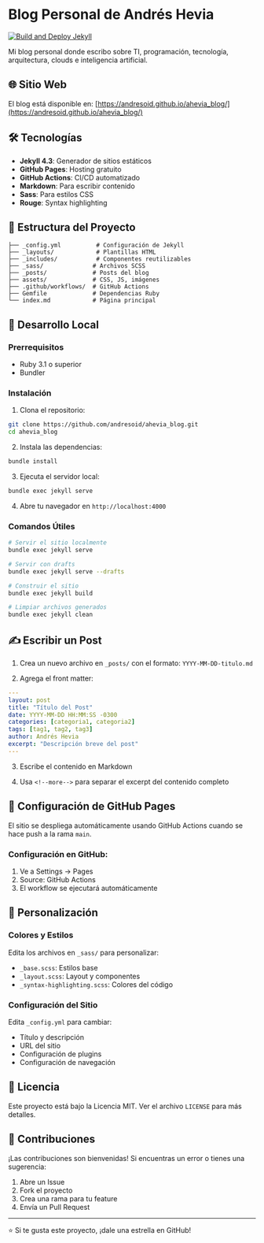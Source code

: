 # Blog Personal de Andrés Hevia

[![Build and Deploy Jekyll](https://github.com/andresoid/ahevia_blog/actions/workflows/jekyll-gh-pages.yml/badge.svg)](https://github.com/andresoid/ahevia_blog/actions/workflows/jekyll-gh-pages.yml)

Mi blog personal donde escribo sobre TI, programación, tecnología, arquitectura, clouds e inteligencia artificial.

## 🌐 Sitio Web

El blog está disponible en: [https://andresoid.github.io/ahevia_blog/](https://andresoid.github.io/ahevia_blog/)

## 🛠️ Tecnologías

- **Jekyll 4.3**: Generador de sitios estáticos
- **GitHub Pages**: Hosting gratuito
- **GitHub Actions**: CI/CD automatizado
- **Markdown**: Para escribir contenido
- **Sass**: Para estilos CSS
- **Rouge**: Syntax highlighting

## 📁 Estructura del Proyecto

```
├── _config.yml          # Configuración de Jekyll
├── _layouts/            # Plantillas HTML
├── _includes/           # Componentes reutilizables
├── _sass/              # Archivos SCSS
├── _posts/             # Posts del blog
├── assets/             # CSS, JS, imágenes
├── .github/workflows/  # GitHub Actions
├── Gemfile             # Dependencias Ruby
└── index.md            # Página principal
```

## 🚀 Desarrollo Local

### Prerrequisitos

- Ruby 3.1 o superior
- Bundler

### Instalación

1. Clona el repositorio:
```bash
git clone https://github.com/andresoid/ahevia_blog.git
cd ahevia_blog
```

2. Instala las dependencias:
```bash
bundle install
```

3. Ejecuta el servidor local:
```bash
bundle exec jekyll serve
```

4. Abre tu navegador en `http://localhost:4000`

### Comandos Útiles

```bash
# Servir el sitio localmente
bundle exec jekyll serve

# Servir con drafts
bundle exec jekyll serve --drafts

# Construir el sitio
bundle exec jekyll build

# Limpiar archivos generados
bundle exec jekyll clean
```

## ✍️ Escribir un Post

1. Crea un nuevo archivo en `_posts/` con el formato: `YYYY-MM-DD-titulo.md`

2. Agrega el front matter:
```yaml
---
layout: post
title: "Título del Post"
date: YYYY-MM-DD HH:MM:SS -0300
categories: [categoria1, categoria2]
tags: [tag1, tag2, tag3]
author: Andrés Hevia
excerpt: "Descripción breve del post"
---
```

3. Escribe el contenido en Markdown

4. Usa `<!--more-->` para separar el excerpt del contenido completo

## 📝 Configuración de GitHub Pages

El sitio se despliega automáticamente usando GitHub Actions cuando se hace push a la rama `main`.

### Configuración en GitHub:

1. Ve a Settings → Pages
2. Source: GitHub Actions
3. El workflow se ejecutará automáticamente

## 🎨 Personalización

### Colores y Estilos

Edita los archivos en `_sass/` para personalizar:
- `_base.scss`: Estilos base
- `_layout.scss`: Layout y componentes
- `_syntax-highlighting.scss`: Colores del código

### Configuración del Sitio

Edita `_config.yml` para cambiar:
- Título y descripción
- URL del sitio
- Configuración de plugins
- Configuración de navegación

## 📄 Licencia

Este proyecto está bajo la Licencia MIT. Ver el archivo `LICENSE` para más detalles.

## 🤝 Contribuciones

¡Las contribuciones son bienvenidas! Si encuentras un error o tienes una sugerencia:

1. Abre un Issue
2. Fork el proyecto
3. Crea una rama para tu feature
4. Envía un Pull Request

---

⭐ Si te gusta este proyecto, ¡dale una estrella en GitHub!
